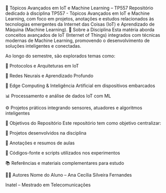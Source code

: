 📡 Tópicos Avançados em IoT e Machine Learning – TP557
Repositório dedicado à disciplina TP557 - Tópicos Avançados em IoT e Machine Learning, com foco em projetos, anotações e estudos relacionados às tecnologias emergentes da Internet das Coisas (IoT) e Aprendizado de Máquina (Machine Learning).
📂 Sobre a Disciplina
Esta matéria aborda conceitos avançados de IoT (Internet of Things) integrados com técnicas modernas de Machine Learning, promovendo o desenvolvimento de soluções inteligentes e conectadas.

Ao longo do semestre, são explorados temas como:

📶 Protocolos e Arquiteturas em IoT

🤖 Redes Neurais e Aprendizado Profundo

🧠 Edge Computing & Inteligência Artificial em dispositivos embarcados

📊 Processamento e análise de dados IoT com ML

⚙️ Projetos práticos integrando sensores, atuadores e algoritmos inteligentes

🚀 Objetivos do Repositório
Este repositório tem como objetivo centralizar:

📌 Projetos desenvolvidos na disciplina

📝 Anotações e resumos de aulas

🔧 Códigos-fonte e scripts utilizados nos experimentos

📚 Referências e materiais complementares para estudo

👨‍💻 Autores
Nome do Aluno – Ana Cecília Silveira Fernandes

Inatel – Mestrado em Telecomunicações

